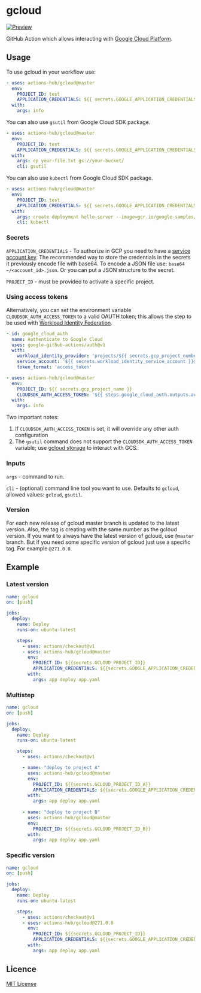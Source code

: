 # gcloud

[![Preview](https://serhiy.s3.eu-central-1.amazonaws.com/Github_repo/gcloud/logo_gcp_vertical_rgb.png?v=1)](https://cloud.google.com)

GitHub Action which allows interacting with [Google Cloud Platform](https://cloud.google.com).

## Usage

To use gcloud in your workflow use:

```yaml
- uses: actions-hub/gcloud@master
  env:
    PROJECT_ID: test
    APPLICATION_CREDENTIALS: ${{ secrets.GOOGLE_APPLICATION_CREDENTIALS }}
  with:
    args: info
```

You can also use `gsutil` from Google Cloud SDK package.

```yaml
- uses: actions-hub/gcloud@master
  env:
    PROJECT_ID: test
    APPLICATION_CREDENTIALS: ${{ secrets.GOOGLE_APPLICATION_CREDENTIALS }}
  with:
    args: cp your-file.txt gs://your-bucket/
    cli: gsutil
```

You can also use `kubectl` from Google Cloud SDK package.

```yaml
- uses: actions-hub/gcloud@master
  env:
    PROJECT_ID: test
    APPLICATION_CREDENTIALS: ${{ secrets.GOOGLE_APPLICATION_CREDENTIALS }}
  with:
    args: create deployment hello-server --image=gcr.io/google-samples/hello-app:1.0
    cli: kubectl
```

### Secrets

`APPLICATION_CREDENTIALS` - To authorize in GCP you need to have a [service account key](https://console.cloud.google.com/apis/credentials/serviceaccountkey).
The recommended way to store the credentials in the secrets it previously encode file with base64. To encode a JSON file use: `base64 ~/<account_id>.json`. Or you can put a JSON structure to the secret.

`PROJECT_ID` - must be provided to activate a specific project.

### Using access tokens

Alternatively, you can set the environment variable `CLOUDSDK_AUTH_ACCESS_TOKEN` to a valid OAUTH token; this allows the step to be used with [Workload Identity Federation](https://cloud.google.com/blog/products/identity-security/enabling-keyless-authentication-from-github-actions).

```yaml
- id: google_cloud_auth
  name: Authenticate to Google Cloud
  uses: google-github-actions/auth@v1
  with:
    workload_identity_provider: 'projects/${{ secrets.gcp_project_number }}/locations/global/workloadIdentityPools/${{ secrets.workload_identity_pool }/providers/${{ secrets.workload_identity_provider }}'
    service_account: '${{ secrets.workload_identity_service_account }}@${{ secrets.gcp_project_name }}.iam.gserviceaccount.com'
    token_format: 'access_token'

- uses: actions-hub/gcloud@master
  env:
    PROJECT_ID: ${{ secrets.gcp_project_name }}
    CLOUDSDK_AUTH_ACCESS_TOKEN: '${{ steps.google_cloud_auth.outputs.access_token }}'
  with:
    args: info
```

Two important notes:

1. If `CLOUDSDK_AUTH_ACCESS_TOKEN` is set, it will override any other auth configuration
2. The `gsutil` command does not support the `CLOUDSDK_AUTH_ACCESS_TOKEN` variable; use [gcloud storage](https://cloud.google.com/sdk/gcloud/reference/storage) to interact with GCS.

### Inputs

`args` - command to run.

`cli` - (optional) command line tool you want to use. Defaults to `gcloud`, allowed values: `gcloud`, `gsutil`.

### Version
For each new release of gcloud master branch is updated to the latest version. Also, the tag is creating with the same number as the gcloud version. If you want to always have the latest version of gcloud, use `@master` branch. 
But if you need some specific version of gcloud just use a specific tag. For example `@271.0.0`.

## Example
### Latest version
```yaml
name: gcloud
on: [push]

jobs:
  deploy:
    name: Deploy
    runs-on: ubuntu-latest

    steps:
      - uses: actions/checkout@v1
      - uses: actions-hub/gcloud@master
        env:
          PROJECT_ID: ${{secrets.GCLOUD_PROJECT_ID}}
          APPLICATION_CREDENTIALS: ${{secrets.GOOGLE_APPLICATION_CREDENTIALS}}
        with:
          args: app deploy app.yaml
```

### Multistep
```yaml
name: gcloud
on: [push]

jobs:
  deploy:
    name: Deploy
    runs-on: ubuntu-latest

    steps:
      - uses: actions/checkout@v1

      - name: "deploy to project A"  
        uses: actions-hub/gcloud@master
        env:
          PROJECT_ID: ${{secrets.GCLOUD_PROJECT_ID_A}}
          APPLICATION_CREDENTIALS: ${{secrets.GOOGLE_APPLICATION_CREDENTIALS}}
        with:
          args: app deploy app.yaml
      
      - name: "deploy to project B"  
        uses: actions-hub/gcloud@master
        env:
          PROJECT_ID: ${{secrets.GCLOUD_PROJECT_ID_B}}
        with:
          args: app deploy app.yaml
```

### Specific version
```yaml
name: gcloud
on: [push]

jobs:
  deploy:
    name: Deploy
    runs-on: ubuntu-latest

    steps:
      - uses: actions/checkout@v1
      - uses: actions-hub/gcloud@271.0.0
        env:
          PROJECT_ID: ${{secrets.GCLOUD_PROJECT_ID}}
          APPLICATION_CREDENTIALS: ${{secrets.GOOGLE_APPLICATION_CREDENTIALS}}
        with:
          args: app deploy app.yaml
```

## Licence

[MIT License](https://github.com/actions-hub/gcloud/blob/master/LICENSE)
